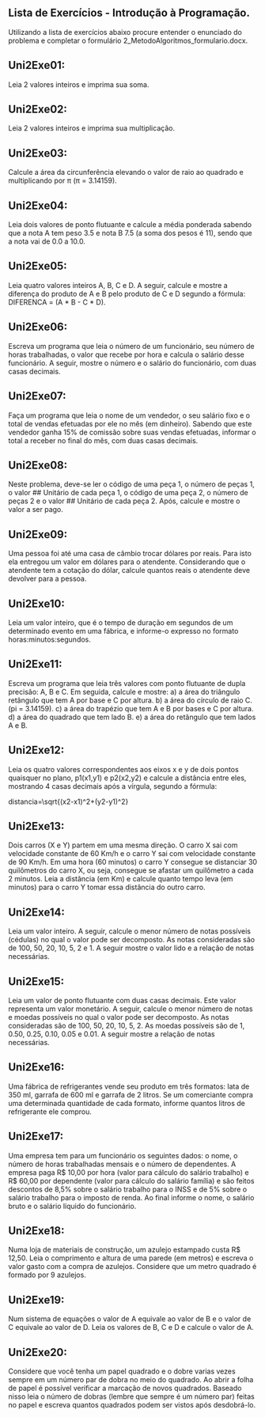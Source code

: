 ## Lista de Exercícios - Introdução à Programação.

Utilizando a lista de exercícios abaixo procure entender o enunciado do problema e completar o formulário 2_MetodoAlgoritmos_formulario.docx.

## Uni2Exe01:
Leia 2 valores inteiros e imprima sua soma.

## Uni2Exe02:
Leia 2 valores inteiros e imprima sua multiplicação.

## Uni2Exe03:
Calcule a área da circunferência elevando o valor de raio ao quadrado e multiplicando por π (π = 3.14159).

## Uni2Exe04:
Leia dois valores de ponto flutuante e calcule a média ponderada sabendo que a nota A tem peso 3.5 e nota B 7.5 (a soma dos pesos é 11), sendo que a nota vai de 0.0 a 10.0.

## Uni2Exe05:
Leia quatro valores inteiros A, B, C e D. A seguir, calcule e mostre a diferença do produto de A e B pelo produto de C e D segundo a fórmula: DIFERENCA = (A * B - C * D).

## Uni2Exe06:
Escreva um programa que leia o número de um funcionário, seu número de horas trabalhadas, o valor que recebe por hora e calcula o salário desse funcionário. A seguir, mostre o número e o salário do funcionário, com duas casas decimais.

## Uni2Exe07:
Faça um programa que leia o nome de um vendedor, o seu salário fixo e o total de vendas efetuadas por ele no mês (em dinheiro). Sabendo que este vendedor ganha 15% de comissão sobre suas vendas efetuadas, informar o total a receber no final do mês, com duas casas decimais.

## Uni2Exe08:
Neste problema, deve-se ler o código de uma peça 1, o número de peças 1, o valor ## Unitário de cada peça 1, o código de uma peça 2, o número de peças 2 e o valor ## Unitário de cada peça 2. Após, calcule e mostre o valor a ser pago.

## Uni2Exe09:
Uma pessoa foi até uma casa de câmbio trocar dólares por reais. Para isto ela entregou um valor em dólares para o atendente. Considerando que o atendente tem a cotação do dólar, calcule quantos reais o atendente deve devolver para a pessoa.

## Uni2Exe10:
Leia um valor inteiro, que é o tempo de duração em segundos de um determinado evento em uma fábrica, e informe-o expresso no formato horas:minutos:segundos.

## Uni2Exe11:
Escreva um programa que leia três valores com ponto flutuante de dupla precisão: A, B e C. Em seguida, calcule e mostre:
a) a área do triângulo retângulo que tem A por base e C por altura.
b) a área do círculo de raio C. (pi = 3.14159).
c) a área do trapézio que tem A e B por bases e C por altura.
d) a área do quadrado que tem lado B.
e) a área do retângulo que tem lados A e B.

## Uni2Exe12:
Leia os quatro valores correspondentes aos eixos x e y de dois pontos quaisquer no plano, p1(x1,y1) e p2(x2,y2) e calcule a distância entre eles, mostrando 4 casas decimais após a vírgula, segundo a fórmula:

distancia=\sqrt{(x2-x1)^2+(y2-y1)^2}

## Uni2Exe13:
Dois carros (X e Y) partem em uma mesma direção. O carro X sai com velocidade constante de 60 Km/h e o carro Y sai com velocidade constante de 90 Km/h. Em uma hora (60 minutos) o carro Y consegue se distanciar 30 quilômetros do carro X, ou seja, consegue se afastar um quilômetro a cada 2 minutos. Leia a distância (em Km) e calcule quanto tempo leva (em minutos) para o carro Y tomar essa distância do outro carro.

## Uni2Exe14:
Leia um valor inteiro. A seguir, calcule o menor número de notas possíveis (cédulas) no qual o valor pode ser decomposto. As notas consideradas são de 100, 50, 20, 10, 5, 2 e 1. A seguir mostre o valor lido e a relação de notas necessárias.

## Uni2Exe15:
Leia um valor de ponto flutuante com duas casas decimais. Este valor representa um valor monetário. A seguir, calcule o menor número de notas e moedas possíveis no qual o valor pode ser decomposto. As notas consideradas são de 100, 50, 20, 10, 5, 2. As moedas possíveis são de 1, 0.50, 0.25, 0.10, 0.05 e 0.01. A seguir mostre a relação de notas necessárias.

## Uni2Exe16:
Uma fábrica de refrigerantes vende seu produto em três formatos: lata de 350 ml, garrafa de 600 ml e garrafa de 2 litros. Se um comerciante compra uma determinada quantidade de cada formato, informe quantos litros de refrigerante ele comprou.

## Uni2Exe17:
Uma empresa tem para um funcionário os seguintes dados: o nome, o número de horas trabalhadas mensais e o número de dependentes. A empresa paga R$ 10,00 por hora (valor para cálculo do salário trabalho) e R$ 60,00 por dependente (valor para cálculo do salário família) e são feitos descontos de 8,5% sobre o salário trabalho para o INSS e de 5% sobre o salário trabalho para o imposto de renda. Ao final informe o nome, o salário bruto e o salário líquido do funcionário.

## Uni2Exe18:
Numa loja de materiais de construção, um azulejo estampado custa R$ 12,50. Leia o comprimento e altura de uma parede (em metros) e escreva o valor gasto com a compra de azulejos. Considere que um metro quadrado é formado por 9 azulejos.

## Uni2Exe19:
Num sistema de equações o valor de A equivale ao valor de B e o valor de C equivale ao valor de D. Leia os valores de B, C e D e calcule o valor de A.

## Uni2Exe20:
Considere que você tenha um papel quadrado e o dobre varias vezes sempre em um número par de dobra no meio do quadrado. Ao abrir a folha de papel é possível verificar a marcação de novos quadrados. Baseado nisso leia o número de dobras (lembre que sempre é um número par) feitas no papel e escreva quantos quadrados podem ser vistos após desdobrá-lo.